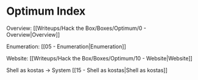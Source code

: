 # Optimum Index

Overview: [[Writeups/Hack the Box/Boxes/Optimum/0 - Overview|Overview]]

Enumeration: [[05 - Enumeration|Enumeration]]

Website: [[Writeups/Hack the Box/Boxes/Optimum/10 - Website|Website]]

Shell as kostas -> System [[15 - Shell as kostas|Shell as kostas]]